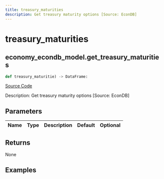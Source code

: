 ```yaml
---
title: treasury_maturities
description: Get treasury maturity options [Source: EconDB]
---
```

# treasury_maturities

## economy_econdb_model.get_treasury_maturities

```python
def treasury_maturitie) -> DataFrame:
```
[Source Code](https://github.com/OpenBB-finance/OpenBBTerminal/tree/main/openbb_terminal/economy/econdb_model.py#L828)

Description: Get treasury maturity options [Source: EconDB]

## Parameters

| Name | Type | Description | Default | Optional |
| ---- | ---- | ----------- | ------- | -------- |

## Returns

None

## Examples

